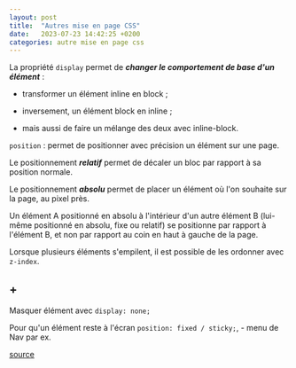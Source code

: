 ```yaml
---
layout: post
title:  "Autres mise en page CSS"
date:   2023-07-23 14:42:25 +0200
categories: autre mise en page css
---
```


La propriété `display` permet de ***changer le comportement de base d'un élément*** : 

- transformer un élément  inline  en  block  ;

- inversement, un élément  block  en  inline  ;

- mais aussi de faire un mélange des deux avec  inline-block.

`position` : permet de positionner avec précision un élément sur une page.

Le positionnement ***relatif*** permet de décaler un bloc par rapport à sa position normale.

Le positionnement ***absolu*** permet de placer un élément où l'on souhaite sur la page, au pixel près.

Un élément A positionné en absolu à l'intérieur d'un autre élément B (lui-même positionné en absolu, fixe ou relatif) se positionne par rapport à l'élément B, et non par rapport au coin en haut à gauche de la page.

Lorsque plusieurs éléments s'empilent, il est possible de les ordonner avec `z-index`.

## +

Masquer élément avec `display: none;`

Pour qu'un élément reste à l'écran `position: fixed / sticky;`, - menu de Nav par ex.

[source](https://openclassrooms.com/fr/courses/1603881-creez-votre-site-web-avec-html5-et-css3/8061421-abordez-dautres-techniques-de-mise-en-page)